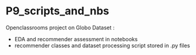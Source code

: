 # P9_scripts_and_nbs
Openclassrooms project on Globo Dataset :
- EDA and recommender assessment in notebooks
- recommender classes and dataset processing script stored in .py files
